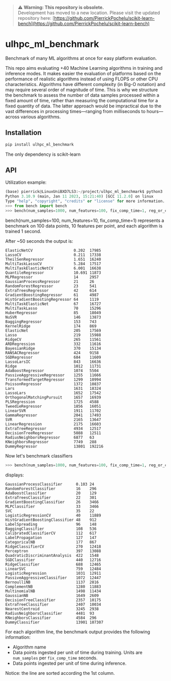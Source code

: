 > ⚠️ **Warning: This repository is obsolete.**  
> Development has moved to a new location. Please visit the updated repository here: [https://github.com/PierrickPochelu/scikit-learn-bench](https://github.com/PierrickPochelu/scikit-learn-bench)

# ulhpc_ml_benchmark
Benchmark of many ML algorithms at once for easy platform evaluation.

This repo aims evaluating +40 Machine Learning algorithms in training and inference modes. It makes easier the evaluation of platforms based on the performance of realistic algorithms instead of using FLOPS or other CPU characteristics. Algorithms have different complexity (in Big-O notation) and may require several order of magnitude of time. This is why we structure the benchmark to assess the number of data samples processed within a fixed amount of time, rather than measuring the computational time for a fixed quantity of data. The latter approach would be impractical due to the vast differences in processing times—ranging from milliseconds to hours—across various algorithms.
## Installation
```python
pip install ulhpc_ml_benchmark
```
The only dependency is scikit-learn

## API
Utilization example:
```python
(base) pierrick@LinuxUniBXD7LS3:~/project/ulhpc_ml_benchmark$ python3
Python 3.10.9 (main, Jan 11 2023, 15:21:40) [GCC 11.2.0] on linux
Type "help", "copyright", "credits" or "license" for more information.
>>> from bench import bench
>>> bench(num_samples=1000, num_features=100, fix_comp_time=1, reg_or_cls="reg")
```
bench(num_samples=100, num_features=10, fix_comp_time=1) represents a benchmark on 100 data points, 10 features per point, and each algorithm is trained 1 second. 

After ~50 seconds the output is:

```
ElasticNetCV                  0.202  17985  
LassoCV                       0.211  17338  
TheilSenRegressor             1.651  16240  
MultiTaskLassoCV              5.284  17517  
MultiTaskElasticNetCV         6.001  16638  
QuantileRegressor             10.691 11873  
MLPRegressor                  14     2957   
GaussianProcessRegressor      21     26     
RandomForestRegressor         23     541    
ExtraTreesRegressor           42     614    
GradientBoostingRegressor     61     4987   
HistGradientBoostingRegressor 64     1119   
MultiTaskElasticNet           67     16727  
MultiTaskLasso                70     15296  
HuberRegressor                85     18049  
NuSVR                         146    13873  
BaggingRegressor              153    743    
KernelRidge                   174    869    
ElasticNet                    205    17569  
Lasso                         219    15988  
RidgeCV                       265    11561  
ARDRegression                 332    11616  
BayesianRidge                 370    15134  
RANSACRegressor               424    9158   
SGDRegressor                  684    11609  
LassoLarsIC                   843    16636  
Ridge                         1012   11731  
AdaBoostRegressor             1074   5504   
PassiveAggressiveRegressor    1255   11666  
TransformedTargetRegressor    1299   10994  
PoissonRegressor              1372   10837  
Lars                          1631   18324  
LassoLars                     1652   17542  
OrthogonalMatchingPursuit     1657   16939  
PLSRegression                 1725   4588   
TweedieRegressor              1856   16051  
LinearSVR                     1911   11702  
GammaRegressor                2041   17493  
SVR                           2165   13647  
LinearRegression              2175   16603  
ExtraTreeRegressor            4934   12517  
DecisionTreeRegressor         5088   12511  
RadiusNeighborsRegressor      6877   63     
KNeighborsRegressor           7749   288    
DummyRegressor                13801  192216
```

Now let's benchmark classifiers

```python
>>> bench(num_samples=1000, num_features=100, fix_comp_time=1, reg_or_cls="cls")
```

displays:

```
GaussianProcessClassifier      0.103 24     
RandomForestClassifier         16    296    
AdaBoostClassifier             20    129    
ExtraTreesClassifier           22    301    
GradientBoostingClassifier     26    3466   
MLPClassifier                  33    3466   
SVC                            35    22     
LogisticRegressionCV           40    11889  
HistGradientBoostingClassifier 48    912    
LabelSpreading                 96    148    
BaggingClassifier              108   536    
CalibratedClassifierCV         112   617    
LabelPropagation               127   147    
CategoricalNB                  177   867    
RidgeClassifierCV              270   12418  
Perceptron                     397   13088  
QuadraticDiscriminantAnalysis  422   1548   
SGDClassifier                  440   12716  
RidgeClassifier                688   12465  
LinearSVC                      759   12484  
LogisticRegression             1031  12911  
PassiveAggressiveClassifier    1072  12447  
BernoulliNB                    1137  2816   
ComplementNB                   1280  11883  
MultinomialNB                  1498  11434  
GaussianNB                     1649  2609   
DecisionTreeClassifier         2357  10175  
ExtraTreeClassifier            2407  10034  
NearestCentroid                3245  2938   
RadiusNeighborsClassifier      4481  93     
KNeighborsClassifier           4584  296    
DummyClassifier                13901 107307 
```


For each algorithm line, the benchmark output provides the following information:
* Algorithm name
* Data points ingested per unit of time during training. Units are `num_samples` per `fix_comp_time` seconds.
* Data points ingested per unit of time during inference.

Notice: the line are sorted according the 1st column.



